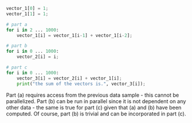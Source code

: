  
```python
vector_1[0] = 1;
vector_1[1] = 1;

# part a
for i in 2 ... 1000:
	vector_1[i] = vector_1[i-1] + vector_1[i-2];

# part b
for i in 0 ... 1000:
	vector_2[i] = i;

# part c
for i in 0 ... 1000:
	vector_3[i] = vector_2[i] + vector_1[i];
	print("the sum of the vectors is.", vector_3[i]);
```

Part (a) requires access from the previous data sample - this cannot be parallelized. Part (b) can be run in parallel since it is not dependent on any other data - the same is true for part (c) given that (a) and (b) have been computed. Of course, part (b) is trivial and can be incorporated in part (c).

